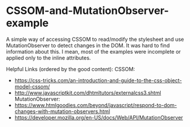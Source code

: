 # CSSOM-and-MutationObserver-example
A simple way of accessing CSSOM to read/modify the stylesheet and use MutationObserver to detect changes in the DOM. 
It was hard to find information about this. I mean, most of the examples were incomplete or applied only to the inline attributes.

Helpful Links (ordered by the good content):
CSSOM:
  - https://css-tricks.com/an-introduction-and-guide-to-the-css-object-model-cssom/
  - http://www.javascriptkit.com/dhtmltutors/externalcss3.shtml
MutationObserver:
  - https://www.htmlgoodies.com/beyond/javascript/respond-to-dom-changes-with-mutation-observers.html
  - https://developer.mozilla.org/en-US/docs/Web/API/MutationObserver

